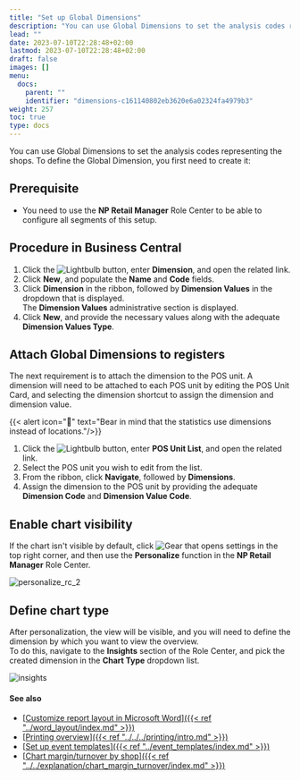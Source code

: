 ```yaml
---
title: "Set up Global Dimensions"
description: "You can use Global Dimensions to set the analysis codes representing the shops."
lead: ""
date: 2023-07-10T22:28:48+02:00
lastmod: 2023-07-10T22:28:48+02:00
draft: false
images: []
menu:
  docs:
    parent: ""
    identifier: "dimensions-c161140802eb3620e6a02324fa4979b3"
weight: 257
toc: true
type: docs
---
```


You can use Global Dimensions to set the analysis codes representing the shops. To define the Global Dimension, you first need to create it:

## Prerequisite

- You need to use the **NP Retail Manager** Role Center to be able to configure all segments of this setup. 

## Procedure in Business Central

1. Click the ![Lightbulb](Lightbulb_icon.PNG) button, enter **Dimension**, and open the related link.       
2. Click **New**, and populate the **Name** and **Code** fields. 
3. Click **Dimension** in the ribbon, followed by **Dimension Values** in the dropdown that is displayed.    
   The **Dimension Values** administrative section is displayed. 
4. Click **New**, and provide the necessary values along with the adequate **Dimension Values Type**.

## Attach Global Dimensions to registers

The next requirement is to attach the dimension to the POS unit. A dimension will need to be attached to each POS unit by editing the POS Unit Card, and selecting the dimension shortcut to assign the dimension and dimension value.

{{< alert icon="📝" text="Bear in mind that the statistics use dimensions instead of locations."/>}}

1. Click the ![Lightbulb](Lightbulb_icon.PNG) button, enter **POS Unit List**, and open the related link.       
2. Select the POS unit you wish to edit from the list.
3. From the ribbon, click **Navigate**, followed by **Dimensions**.  
4. Assign the dimension to the POS unit by providing the adequate **Dimension Code** and **Dimension Value Code**.

## Enable chart visibility

If the chart isn't visible by default, click ![Gear that opens settings](gear_icon.PNG) in the top right corner, and then use the **Personalize** function in the **NP Retail Manager** Role Center. 

![personalize_rc_2](personalize_rc.png)

## Define chart type

After personalization, the view will be visible, and you will need to define the dimension by which you want to view the overview.    
To do this, navigate to the **Insights** section of the Role Center, and pick the created dimension in the **Chart Type** dropdown list.

![insights](insights1.png)

#### See also

- [<ins>Customize report layout in Microsoft Word<ins>]({{< ref "../word_layout/index.md" >}})
- [<ins>Printing overview<ins>]({{< ref "../../../printing/intro.md" >}})
- [<ins>Set up event templates<ins>]({{< ref "../event_templates/index.md" >}})
- [<ins>Chart margin/turnover by shop<ins>]({{< ref "../../explanation/chart_margin_turnover/index.md" >}})